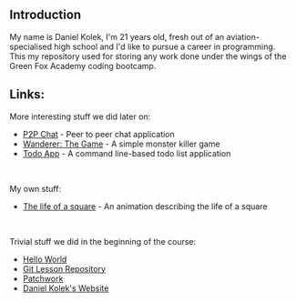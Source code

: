 ## Introduction
My name is Daniel Kolek, I'm 21 years old, fresh out of an aviation-specialised high school and I'd like to pursue a career in programming.<br>
This my repository used for storing any work done under the wings of the Green Fox Academy coding bootcamp.

## Links:

More interesting stuff we did later on:
* [P2P Chat](https://github.com/kolekd/p2p-chat) - Peer to peer chat application
* [Wanderer: The Game](https://github.com/kolekd/wanderer-java) - A simple monster killer game
* [Todo App](https://github.com/kolekd/todo-app) - A command line-based todo list application
<br>

My own stuff:
* [The life of a square](https://github.com/kolekd/The-Tale) - An animation describing the life of a square
<br>

Trivial stuff we did in the beginning of the course:
* [Hello World](https://github.com/kolekd/hello-world)
* [Git Lesson Repository](https://github.com/kolekd/git-lesson-repository)
* [Patchwork](https://github.com/kolekd/patchwork)     
* [Daniel Kolek's Website](https://github.com/kolekd/http-kolekd.github.io)
